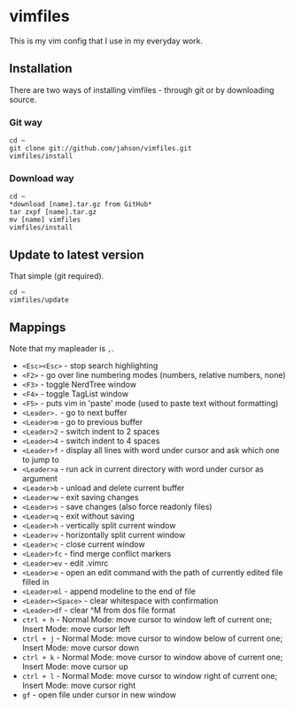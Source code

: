 vimfiles
=======
This is my vim config that I use in my everyday work.

Installation
------------

There are two ways of installing vimfiles - through git or by downloading source.

### Git way
    cd ~
    git clone git://github.com/jahson/vimfiles.git
    vimfiles/install

### Download way
    cd ~
    *download [name].tar.gz from GitHub*
    tar zxpf [name].tar.gz
    mv [name] vimfiles
    vimfiles/install

Update to latest version
------------------------

That simple (git required).

    cd ~
    vimfiles/update

Mappings
--------
Note that my mapleader is ``,``.

* ``<Esc><Esc>`` - stop search highlighting
* ``<F2>`` - go over line numbering modes (numbers, relative numbers, none)
* ``<F3>`` - toggle NerdTree window
* ``<F4>`` - toggle TagList window
* ``<F5>`` - puts vim in 'paste' mode (used to paste text without formatting)
* ``<Leader>.`` - go to next buffer
* ``<Leader>m`` - go to previous buffer
* ``<Leader>2`` - switch indent to 2 spaces
* ``<Leader>4`` - switch indent to 4 spaces
* ``<Leader>f`` - display all lines with word under cursor and ask which one to jump to
* ``<Leader>a`` - run ack in current directory with word under cursor as argument
* ``<Leader>b`` - unload and delete current buffer
* ``<Leader>w`` - exit saving changes
* ``<Leader>s`` - save changes (also force readonly files)
* ``<Leader>q`` - exit without saving
* ``<Leader>h`` - vertically split current window
* ``<Leader>v`` - horizontally split current window
* ``<Leader>c`` - close current window
* ``<Leader>fc`` - find merge conflict markers
* ``<Leader>ev`` - edit .vimrc
* ``<Leader>e`` - open an edit command with the path of currently edited file filled in
* ``<Leader>ml`` - append modeline to the end of file
* ``<Leader><Space>`` - clear whitespace with confirmation
* ``<Leader>df`` - clear ^M from dos file format
* ``ctrl + h`` - Normal Mode: move cursor to window left of current one; Insert Mode: move cursor left
* ``ctrl + j`` - Normal Mode: move cursor to window below of current one; Insert Mode: move cursor down
* ``ctrl + k`` - Normal Mode: move cursor to window above of current one; Insert Mode: move cursor up
* ``ctrl + l`` - Normal Mode: move cursor to window right of current one; Insert Mode: move cursor right
* ``gf`` - open file under cursor in new window
